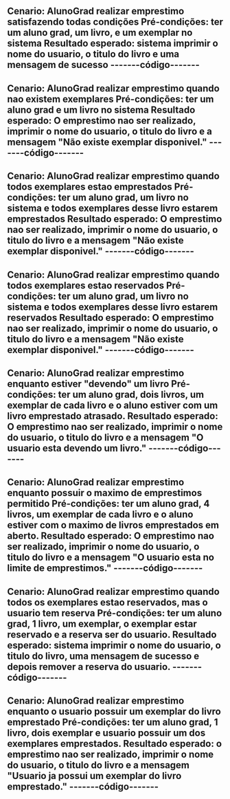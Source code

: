 
Cenario: AlunoGrad realizar emprestimo satisfazendo todas condições
Pré-condições: ter um aluno grad, um livro, e um exemplar no sistema
Resultado esperado: sistema imprimir o nome do usuario, o titulo do livro e uma mensagem de sucesso
-------código-------
--------------------
Cenario: AlunoGrad realizar emprestimo quando nao existem exemplares
Pré-condições: ter um aluno grad e um livro no sistema
Resultado esperado: O emprestimo nao ser realizado, imprimir o nome do usuario, o titulo do livro e a mensagem "Não existe exemplar disponivel."
-------código-------
--------------------
Cenario: AlunoGrad realizar emprestimo quando todos exemplares estao emprestados
Pré-condições: ter um aluno grad, um livro no sistema e todos exemplares desse livro estarem emprestados
Resultado esperado: O emprestimo nao ser realizado, imprimir o nome do usuario, o titulo do livro e a mensagem "Não existe exemplar disponivel."
-------código-------
--------------------
Cenario: AlunoGrad realizar emprestimo quando todos exemplares estao reservados
Pré-condições: ter um aluno grad, um livro no sistema e todos exemplares desse livro estarem reservados
Resultado esperado: O emprestimo nao ser realizado, imprimir o nome do usuario, o titulo do livro e a mensagem "Não existe exemplar disponivel."
-------código-------
--------------------
Cenario: AlunoGrad realizar emprestimo enquanto estiver "devendo" um livro
Pré-condições: ter um aluno grad, dois livros, um exemplar de cada livro e o aluno estiver com um livro emprestado atrasado.
Resultado esperado: O emprestimo nao ser realizado, imprimir o nome do usuario, o titulo do livro e a mensagem "O usuario esta devendo um livro."
-------código-------
--------------------
Cenario: AlunoGrad realizar emprestimo enquanto possuir o maximo de emprestimos permitido
Pré-condições: ter um aluno grad, 4 livros, um exemplar de cada livro e o aluno estiver com o maximo de livros emprestados em aberto.
Resultado esperado: O emprestimo nao ser realizado, imprimir o nome do usuario, o titulo do livro e a mensagem "O usuario esta no limite de emprestimos."
-------código-------
--------------------
Cenario: AlunoGrad realizar emprestimo quando todos os exemplares estao reservados, mas o usuario tem reserva
Pré-condições: ter um aluno grad, 1 livro, um exemplar, o exemplar estar reservado e a reserva ser do usuario.
Resultado esperado: sistema imprimir o nome do usuario, o titulo do livro, uma mensagem de sucesso e depois remover a reserva do usuario.
-------código-------
--------------------
Cenario: AlunoGrad realizar emprestimo enquanto o usuario possuir um exemplar do livro emprestado
Pré-condições: ter um aluno grad, 1 livro, dois exemplar e usuario possuir um dos exemplares emprestados.
Resultado esperado: o emprestimo nao ser realizado, imprimir o nome do usuario, o titulo do livro e a mensagem "Usuario ja possui um exemplar do livro emprestado."
-------código-------
--------------------